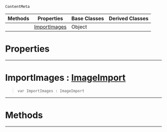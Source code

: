 `ContentMeta`

|Methods|Properties|Base Classes|Derived Classes|
|---|---|---|---|
| |[ ImportImages](https://github.com/ArendDanielek/ZeroDocsTest/blob/master/code_reference/class_reference/imageoptions.markdown#importimages-zero-engine)|Object| |


 #  Properties


---  
 #  ImportImages : [ImageImport](https://github.com/ArendDanielek/ZeroDocsTest/blob/master/code_reference/enum_reference.markdown#imageimport)

> 
> ``` lang=cpp, name=Zilch
> var ImportImages : ImageImport


---  
 #  Methods


---  
 
  
  
  
  
  
  
  

 